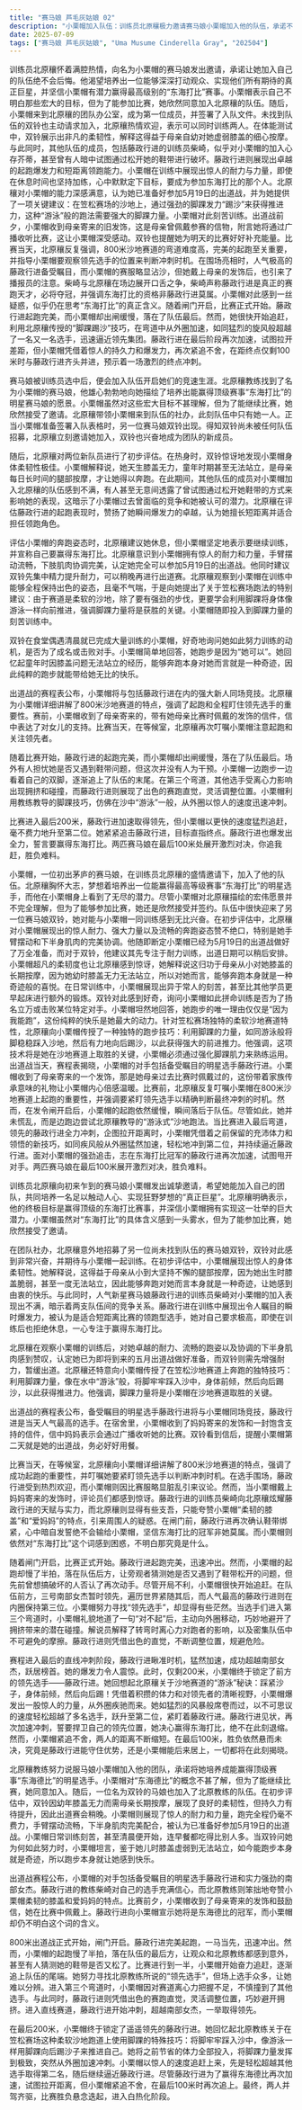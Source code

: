 ```yaml
---
title: "赛马娘 芦毛灰姑娘 02"
description: "小栗帽加入队伍：训练员北原穰极力邀请赛马娘小栗帽加入他的队伍，承诺不会让她后悔，并表示希望训练出能够触动粉丝、回应他们愿望的真正的巨星，相信小栗帽具有赢得东海打比的潜力。小栗帽表示她不懂这些宏大的目标，但为了能参加比赛，她同意加入北原穰的队伍。队伍成立与初期评估：赛马娘被训练员相中后，便加入队伍展开赛跑事业。北原穰带领小栗帽来到队伍社办，队伍目前只有小栗帽一名成员。当小栗帽准备签署队员报名表时，另一名赛马娘双铃出现。得知双铃还没有被任何队伍邀请，北原穰也邀请双铃加入了他的队伍。随后，北原穰对小栗帽和双铃进行初步评估。双铃协助小栗帽热身时，发现小栗帽的柔韧性极好。小栗帽解释说，她出生时膝盖无力，童年时期甚至无法站立，是母亲每天长时间按摩她的腿才让她能够奔跑。此时，其他队伍的成员表现出对小栗帽加入北原穰队伍的不满，甚至透露了曾对小栗帽做过手脚。北原穰对藤政行进在起跑时的瞬间爆发力赞不绝口，认为她适合短距离领跑。在评估小栗帽的奔跑姿势时，北原穰建议她休息，但小栗帽坚持继续训练，并表示要赢得东海打比。小栗帽的训练与跑步理念：北原穰对小栗帽的持久力、力量和流畅的摆臂动作印象深刻，认为她已完全可以参加5月19日的出道战。他建议双铃先从增强持久力开始，晚些再出道。小栗帽在日常训练中异常努力，甚至比其他学员更早起床进行训练。双铃对小栗帽为何如此努力感到好奇，询问她是否有出名或打败某个人的目标。小栗帽坦然回答，她跑步的原因仅仅是“因为我可以”。她解释说，由于小时候膝盖无力无法站立，能够站起来奔跑对她来说就是奇迹，所以跑步本身就让她感到非常开心。北原穰针对笠松赛场沙地赛道的特性，向小栗帽提供了独特的跑步技巧：利用脚踝力量，像游泳一样将脚牢牢踩入沙中，并向后踢，借此在沙地中推进。出道战前的准备：出道战的赛程表公布，其中小栗帽将与备受瞩目的明星赛马娘藤政行进同场竞技，藤政行进是当天人气最高的选手。在宿舍里，小栗帽收到了妈妈寄来的发饰和一封信，信中妈妈表达了支持，并说会通过广播收听她的比赛。双铃看到信件，提醒小栗帽第二天就是她的出道战，要好好吃饭。出道战当天，北原穰在等候室向小栗帽详细讲解了800米沙地赛道的特点，强调成功起跑是关键，并叮嘱她要紧盯领先选手以评估何时冲刺。在选手围场，藤政行进受到了热烈欢迎，而小栗帽则因为比赛服装有些脏乱而引起了议论。小栗帽戴上了妈妈寄来的发饰，引来评论员的惊讶。藤政行进的训练员柴崎向北原穰炫耀藤政行进的天赋和实力，而北原穰则支吾地夸赞小栗帽柔韧的膝盖和爱妈妈的特点。在闸门前，藤政行进再次确认鞋带绑紧，并内心独白表示不会输给小栗帽，东海打比冠军一定是她的。小栗帽则依然对“东海打比”感到困惑，不清楚那究竟是什么。新生出道战：800米出道战正式开始，闸门开启。藤政行进起跑完美，迅速冲出。然而，小栗帽的起跑却慢了半拍，落在队伍的后端。观众和北原穰对此感到意外，甚至有人提到她的鞋带是否又松了。比赛进行到一半，小栗帽逐渐追上队伍尾端。她努力寻找“领先选手”，但场上选手众多让她难以分辨。进入第三个弯道时，小栗帽因对赛道离心力把握不足，不小心撞到了其他选手。藤政行进则展现出色的赛跑直觉，灵活调整位置避开拥挤。进入直线赛道，藤政行进开始冲刺并超越南部女杰取得领先。在最后200米，小栗帽终于锁定了领先的藤政行进，并回忆起北原穰关于沙地赛道的脚踝使用技巧。她将节省的体力投入，应用了“像游泳一样”的奔跑方式，将脚踝力量发挥到极致，突然从外圈加速冲刺。小栗帽以惊人的速度追赶上来，先轻松取得第二名，随后继续逼近藤政行进。尽管藤政行进再次加速试图拉开距离，但小栗帽紧追不舍，在最后100米时再次追上。最终，两人并驾齐驱，比赛胜负悬念迭起。"
date: 2025-07-09
tags: ["赛马娘 芦毛灰姑娘", "Uma Musume Cinderella Gray", "202504"]
---
```


训练员北原穰怀着满腔热情，向名为小栗帽的赛马娘发出邀请，承诺让她加入自己的队伍绝不会后悔。他渴望培养出一位能够深深打动观众、实现他们所有期待的真正巨星，并坚信小栗帽有潜力赢得最高级别的“东海打比”赛事。小栗帽表示自己不明白那些宏大的目标，但为了能参加比赛，她欣然同意加入北原穰的队伍。随后，小栗帽来到北原穰的团队办公室，成为第一位成员，并签署了入队文件。未找到队伍的双铃也主动请求加入，北原穰热情欢迎，表示可以同时训练两人。在体能测试中，双铃展示出非凡的柔韧性，解释这得益于母亲自幼对她虚弱膝盖的细心按摩。与此同时，其他队伍的成员，包括藤政行进的训练员柴崎，似乎对小栗帽的加入心存芥蒂，甚至曾有人暗中试图通过松开她的鞋带进行破坏。藤政行进则展现出卓越的起跑爆发力和短距离领跑能力。小栗帽在训练中展现出惊人的耐力与力量，即使在休息时间也坚持加练，心中默默定下目标，要成为参加东海打比的那个人。北原穰对小栗帽的能力深感满意，认为她已准备好参加5月19日的出道战，并为她提供了一项关键建议：在笠松赛场的沙地上，通过强劲的脚踝发力“踢沙”来获得推进力，这种“游泳”般的跑法需要强大的脚踝力量。小栗帽对此刻苦训练。出道战前夕，小栗帽收到母亲寄来的旧发饰，这是母亲曾佩戴参赛的信物，附言她将通过广播收听比赛，这让小栗帽深受感动。双铃也提醒她为明天的比赛好好补充能量。比赛当天，北原穰反复强调，800米沙地赛道的弯道难度高，完美的起跑至关重要，并指导小栗帽要观察领先选手的位置来判断冲刺时机。在围场亮相时，人气极高的藤政行进备受瞩目，而小栗帽的赛服略显沾沙，但她戴上母亲的发饰后，也引来了播报员的注意。柴崎与北原穰在场边展开口舌之争，柴崎声称藤政行进是真正的赛跑天才，必将夺冠，并强调东海打比的资格非藤政行进莫属。小栗帽对此感到一丝疑惑，似乎仍在思考“东海打比”的真正含义。随着闸门开启，比赛正式开始。藤政行进起跑完美，而小栗帽却出闸缓慢，落在了队伍最后。然而，她很快开始追赶，利用北原穰传授的“脚踝踢沙”技巧，在弯道中从外圈加速，如同猛烈的旋风般超越了一名又一名选手，迅速逼近领先集团。藤政行进在最后阶段再次加速，试图拉开差距，但小栗帽凭借着惊人的持久力和爆发力，再次紧追不舍，在距终点仅剩100米时与藤政行进齐头并进，预示着一场激烈的终点冲刺。

赛马娘被训练员选中后，便会加入队伍开启她们的竞速生涯。北原穰教练找到了名为小栗帽的赛马娘，他雄心勃勃地向她描绘了培养出能赢得顶级赛事“东海打比”的明星赛马娘的愿景。小栗帽虽然对这些宏大目标不甚理解，但为了能继续比赛，她欣然接受了邀请。北原穰带领小栗帽来到队伍的社办，此刻队伍中只有她一人。正当小栗帽准备签署入队表格时，另一位赛马娘双铃出现。得知双铃尚未被任何队伍招募，北原穰立刻邀请她加入，双铃也兴奋地成为团队的新成员。

随后，北原穰对两位新队员进行了初步评估。在热身时，双铃惊讶地发现小栗帽身体柔韧性极佳。小栗帽解释说，她天生膝盖无力，童年时期甚至无法站立，是母亲每日长时间的腿部按摩，才让她得以奔跑。在此期间，其他队伍的成员对小栗帽加入北原穰的队伍感到不满，有人甚至无意间透露了曾试图通过松开她鞋带的方式来影响她的表现，这暗示了小栗帽过去曾面临的竞争和她被认可的潜力。北原穰在评估藤政行进的起跑表现时，赞扬了她瞬间爆发力的卓越，认为她擅长短距离并适合担任领跑角色。

评估小栗帽的奔跑姿态时，北原穰建议她休息，但小栗帽坚定地表示要继续训练，并宣称自己要赢得东海打比。北原穰意识到小栗帽拥有惊人的耐力和力量，手臂摆动流畅，下肢肌肉协调完美，认定她完全可以参加5月19日的出道战。他同时建议双铃先集中精力提升耐力，可以稍晚再进行出道赛。北原穰观察到小栗帽在训练中能够全程保持出色的姿态，且毫不气喘，于是向她提出了关于笠松赛场跑法的特别建议：由于赛道是柔软的沙地，除了要有强劲的步伐，更要学会利用脚踝将身体像游泳一样向前推进，强调脚踝力量将是获胜的关键。小栗帽随即投入到脚踝力量的刻苦训练中。

双铃在食堂偶遇清晨就已完成大量训练的小栗帽，好奇地询问她如此努力训练的动机，是否为了成名或击败对手。小栗帽简单地回答，她跑步是因为“她可以”。她回忆起童年时因膝盖问题无法站立的经历，能够奔跑本身对她而言就是一种奇迹，因此纯粹的跑步就能带给她无比的快乐。

出道战的赛程表公布，小栗帽将与包括藤政行进在内的强大新人同场竞技。北原穰为小栗帽详细讲解了800米沙地赛道的特点，强调了起跑和全程盯住领先选手的重要性。赛前，小栗帽收到了母亲寄来的，带有她母亲比赛时佩戴的发饰的信件，信中表达了对女儿的支持。比赛当天，在等候室，北原穰再次叮嘱小栗帽注意起跑和关注领先者。

随着比赛开始，藤政行进的起跑完美，而小栗帽却出闸缓慢，落在了队伍最后。场外有人担忧她是否又遇到鞋带问题，但这次并没有人为干预。小栗帽一边跑步一边看着自己的双脚，逐渐追上了队伍的末尾。在第三个弯道，其他选手受离心力影响出现拥挤和碰撞，而藤政行进则展现了出色的赛跑直觉，灵活调整位置。小栗帽利用教练教导的脚踝技巧，仿佛在沙中“游泳”一般，从外圈以惊人的速度迅速冲刺。

比赛进入最后200米，藤政行进加速取得领先，但小栗帽以更快的速度猛烈追赶，毫不费力地升至第二位。她紧紧追击藤政行进，目标直指终点。藤政行进也爆发出全力，誓言要赢得东海打比。两匹赛马娘在最后100米处展开激烈对决，你追我赶，胜负难料。

小栗帽，一位初出茅庐的赛马娘，在训练员北原穰的盛情邀请下，加入了他的队伍。北原穰胸怀大志，梦想着培养出一位能赢得最高等级赛事“东海打比”的明星选手，而他在小栗帽身上看到了无尽的潜力。尽管小栗帽对北原穰描绘的宏伟愿景并不完全理解，但为了能够参加比赛，她还是欣然接受并签约。队伍中很快迎来了另一位赛马娘双铃，她对能与小栗帽一同训练感到无比兴奋。在初步评估中，北原穰对小栗帽展现出的惊人耐力、强大力量以及流畅的奔跑姿态赞不绝口，特别是她手臂摆动和下半身肌肉的完美协调。他随即断定小栗帽已经为5月19日的出道战做好了万全准备，而对于双铃，他建议其先专注于耐力训练，出道日期可以稍后安排。小栗帽超凡的柔韧度也让北原穰感到惊讶，她解释说这归功于母亲从小对她膝盖的长期按摩，因为她幼时膝盖无力无法站立，所以对她而言，能够奔跑本身就是一种奇迹般的喜悦。在日常训练中，小栗帽展现出异于常人的刻苦，甚至比其他学员更早起床进行额外的锻炼。双铃对此感到好奇，询问小栗帽如此拼命训练是否为了扬名立万或击败某位特定对手。小栗帽坦然地回答，她跑步的唯一理由仅仅是“因为我能跑”，这份纯粹的快乐是她最大的动力。针对笠松赛场独特的柔软沙地赛道特性，北原穰向小栗帽传授了一种独特的跑步技巧：利用脚踝的力量，如同游泳般将脚稳稳踩入沙地，然后有力地向后踢沙，以此获得强大的前进推力。他强调，这项技术将是她在沙地赛道上取胜的关键，小栗帽必须通过强化脚踝肌力来熟练运用。出道战当天，赛程表揭晓，小栗帽的对手包括备受瞩目的明星选手藤政行进。小栗帽收到了母亲寄来的一个发饰，那是她母亲过去比赛时佩戴过的，这份带着家族传承意味的礼物让小栗帽内心倍感温暖。比赛前，北原穰反复叮嘱小栗帽在800米沙地赛道上起跑的重要性，并强调要紧盯领先选手以精确判断最终冲刺的时机。然而，在发令闸开启后，小栗帽的起跑依然缓慢，瞬间落后于队伍。尽管如此，她并未慌乱，而是边跑边尝试北原穰教导的“游泳式”沙地跑法。当比赛进入最后弯道，领先的藤政行进全力冲刺，企图拉开距离时，小栗帽凭借着之前保留的充沛体力和领悟的新技巧，如同疾风般从外圈猛然加速，轻松地冲到第二位，并持续逼近藤政行进。面对小栗帽的强劲追击，志在东海打比冠军的藤政行进再次加速，试图甩开对手。两匹赛马娘在最后100米展开激烈对决，胜负难料。

训练员北原穰向初来乍到的赛马娘小栗帽发出诚挚邀请，希望她能加入自己的团队，共同培养一名足以触动人心、实现狂野梦想的“真正巨星”。北原穰明确表示，他的终极目标是赢得顶级的东海打比赛事，并深信小栗帽拥有实现这一壮举的巨大潜力。小栗帽虽然对“东海打比”的具体含义感到一头雾水，但为了能参加比赛，她欣然接受了邀请。

在团队社办，北原穰意外地招募了另一位尚未找到队伍的赛马娘双铃，双铃对此感到非常兴奋，并期待与小栗帽一起训练。在初步评估中，小栗帽展现出惊人的身体柔韧性。她解释说，这得益于母亲从小到大坚持不懈的腿部按摩，因为她出生时膝盖脆弱，甚至一度无法站立，因此能够奔跑对她而言本身就是一种奇迹，让她感到由衷的快乐。与此同时，人气新星赛马娘藤政行进的训练员柴崎对小栗帽的加入表现出不满，暗示着两支队伍间的竞争关系。藤政行进在训练中展现出令人瞩目的瞬时爆发力，被认为是适合短距离比赛的领跑型选手，她对自己要求极高，即使在训练后也拒绝休息，一心专注于赢得东海打比。

北原穰在观察小栗帽的训练后，对她卓越的耐力、流畅的跑姿以及协调的下半身肌肉感到赞叹，认定她已为即将到来的五月出道战做好准备，而双铃则需先增强耐力，暂缓出道。北原穰还特意向小栗帽传授了在笠松沙地赛道上奔跑的独特技巧：利用脚踝力量，像在水中“游泳”般，将脚牢牢踩入沙中，身体前倾，然后向后踢沙，以此获得推进力。他强调，脚踝力量将是小栗帽在沙地赛道取胜的关键。

出道战的赛程表公布，备受瞩目的明星选手藤政行进将与小栗帽同场竞技，藤政行进是当天人气最高的选手。在宿舍里，小栗帽收到了妈妈寄来的发饰和一封饱含支持的信件，信中妈妈表示会通过广播收听她的比赛。双铃看到信后，提醒小栗帽第二天就是她的出道战，务必好好用餐。

比赛当天，在等候室，北原穰向小栗帽详细讲解了800米沙地赛道的特点，强调了成功起跑的重要性，并叮嘱她要紧盯领先选手以判断冲刺时机。在选手围场，藤政行进受到热烈欢迎，而小栗帽则因比赛服略显脏乱引来议论。然而，当小栗帽戴上妈妈寄来的发饰时，评论员们都感到惊讶。藤政行进的训练员柴崎向北原穰炫耀藤政行进的天赋与实力，而北原穰则显得有些支吾，只能夸赞小栗帽“柔韧的膝盖”和“爱妈妈”的特点，引来周围人的疑惑。在闸门前，藤政行进再次确认鞋带绑紧，心中暗自发誓绝不会输给小栗帽，坚信东海打比的冠军非她莫属。而小栗帽则依然对“东海打比”这个词感到困惑，不明白那究竟是什么。

随着闸门开启，比赛正式开始。藤政行进起跑完美，迅速冲出。然而，小栗帽的起跑却慢了半拍，落在队伍后方，让旁观者猜测她是否又遇到了鞋带松开的问题，但先前曾想搞破坏的人否认了再次动手。尽管开局不利，小栗帽很快开始追赶。在队伍前方，三号南部女杰暂时领先，遍历世界紧随其后，而人气最高的藤政行进则在内圈保持第三位。小栗帽努力寻找“领先选手”，却显得有些茫然。当选手们进入第三个弯道时，小栗帽礼貌地道了一句“对不起”后，主动向外圈移动，巧妙地避开了拥挤带来的潜在碰撞。解说员解释了转弯时离心力对跑者的影响，以及密集队伍中不可避免的摩擦。藤政行进则凭借出色的直觉，不断调整位置，规避危险。

赛程进入最后的直线冲刺阶段，藤政行进瞅准时机，猛然加速，成功超越南部女杰，跃居榜首。她的爆发力令人震惊。此时，仅剩200米，小栗帽终于锁定了前方的领先选手——藤政行进。她回想起北原穰关于沙地赛道的“游泳”秘诀：踩紧沙子，身体前倾，然后向后踢！凭借着积攒的体力和对领先者的清晰视野，小栗帽爆发出一股惊人的力量，从外圈疾驰而来。她如猛烈的风暴般席卷而过，以不可思议的速度轻松超越了多名选手，跃升至第二位，紧盯着藤政行进。藤政行进见状，再次加速冲刺，誓要捍卫自己的领先位置，她决心赢得东海打比，绝不在此刻退缩。然而，小栗帽紧追不舍，两人的距离不断缩短。在最后100米，胜负依然悬而未决，究竟是藤政行进能守住优势，还是小栗帽能后来居上，一切都将在此刻揭晓。

北原穰教练努力说服马娘小栗帽加入他的团队，承诺将她培养成能赢得顶级赛事“东海德比”的明星选手。小栗帽对“东海德比”的概念不甚了解，但为了能继续比赛，她同意加入。随后，一位名为双铃的马娘也加入了北原教练的队伍。在初步评估中，双铃因幼年膝盖无力而需母亲长期按摩，展现了良好的柔韧性，但持久力有待提升，因此出道赛会稍晚。小栗帽则展现了惊人的耐力和力量，跑完全程仍毫不费力，手臂摆动流畅，下半身肌肉完美配合，被认为已准备好参加5月19日的出道战。小栗帽日常训练刻苦，甚至清晨便开始，连早餐都吃得比别人多。当双铃问她为何如此努力时，小栗帽坦言，鉴于她儿时膝盖虚弱到无法站立，如今能跑步本身就是奇迹，所以跑步本身就让她感到快乐。

出道战赛程公布，小栗帽的对手包括备受瞩目的明星选手藤政行进和实力强劲的南部女杰。藤政行进的教练柴崎对自己的选手充满信心，而北原教练则笨拙地夸赞小栗帽柔韧的膝盖和爱妈妈的特点。比赛前夕，小栗帽收到了母亲寄来的发饰和鼓励信，她在比赛中佩戴上。藤政行进向小栗帽宣示她将是东海德比的冠军，而小栗帽却仍不明白这个词的含义。

800米出道战正式开始，闸门开启。藤政行进完美起跑，一马当先，迅速冲出。然而，小栗帽的起跑慢了半拍，落在队伍的最后方，让观众和北原教练都感到意外，甚至有人猜测她的鞋带是否又松了。比赛进行到一半，小栗帽开始奋力追赶，逐渐追上队伍的尾端。她努力寻找北原教练所说的“领先选手”，但场上选手众多，让她难以分辨。进入第三个弯道时，小栗帽因对赛道离心力把握不足，不慎撞到了其他选手。与此同时，藤政行进则凭借出色的赛跑直觉，灵活调整位置，巧妙避开拥挤。进入直线赛道，藤政行进开始冲刺，超越南部女杰，一举取得领先。

在最后200米，小栗帽终于锁定了遥遥领先的藤政行进。她回忆起北原教练关于在笠松赛场这种柔软沙地跑道上使用脚踝的特殊技巧：将脚牢牢踩入沙中，像游泳一样用脚踝向后踢沙子来推进自己。她将之前节省的体力全部投入，将脚踝力量发挥到极致，突然从外圈加速冲刺。小栗帽以惊人的速度追赶上来，先是轻松超越其他选手取得第二名，随后继续逼近藤政行进。尽管藤政行进为了赢得东海德比再次加速，试图拉开距离，但小栗帽紧追不舍，在最后100米时再次追上。最终，两人并驾齐驱，比赛胜负悬念迭起，进入白热化阶段。